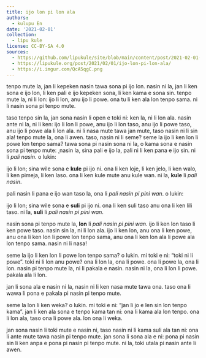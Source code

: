 ```yaml
---
title: ijo lon pi lon ala
authors:
  - kulupu En
date: '2021-02-01'
collection:
  - lipu kule
license: CC-BY-SA 4.0
sources:
  - https://github.com/lipukule/site/blob/main/content/post/2021-02-01-ijolonpilonala.md
  - https://lipukule.org/post/2021/02/01/ijo-lon-pi-lon-ala/
  - https://i.imgur.com/QcA5qgC.png
---
```


tenpo mute la, jan li kepeken nasin tawa sona pi ijo lon. nasin ni la, jan li ken sona e ijo lon, li ken pali e ijo kepeken sona, li ken kama e sona sin. tenpo mute la, ni li lon: ijo li lon, anu ijo li powe. ona tu li ken ala lon tenpo sama. ni li nasin sona pi tenpo mute.

taso tenpo sin la, jan sona nasin li open e toki ni: ken la, ni li lon ala. nasin ante ni la, ni li ken: ijo li lon li powe, anu ijo li lon taso, anu ijo li powe taso, anu ijo li powe ala li lon ala. ni li nasa mute tawa jan mute, taso nasin ni li sin ala! tenpo mute la, ona li awen. taso, nasin ni li seme? seme la ijo li ken lon li powe lon tenpo sama? tawa sona pi nasin sona ni la, o kama sona e nasin sona pi tenpo mute:
̨
nasin la, sina pali e ijo la, pali ni li ken pana e ijo sin. ni li *pali nasin*. o lukin:

ijo li lon; sina wile sona e **kule** pi ijo ni. ona li ken loje, li ken jelo, li ken walo, li ken pimeja, li ken laso. ona li ken kule mute anu kule wan. ni la, **kule** li *pali nasin*.

pali nasin li pana e ijo wan taso la, ona li *pali nasin pi pini wan*. o lukin:

ijo li lon; sina wile sona e **suli** pi ijo ni. ona li ken suli taso anu ona li ken lili taso. ni la, **suli** li *pali nasin pi pini wan*.

nasin sona pi tenpo mute la, **lon** li *pali nasin pi pini wan*. ijo li ken lon taso li ken powe taso. nasin sin la, ni li lon ala. ijo li ken lon, anu ona li ken powe, anu ona li ken lon li powe lon tenpo sama, anu ona li ken lon ala li powe ala lon tenpo sama. nasin ni li nasa!

seme la ijo li ken lon li powe lon tenpo sama? o lukin. mi toki e ni: “toki ni li powe”. toki ni li lon anu powe? ona li lon la, ona li powe. ona li powe la, ona li lon. nasin pi tenpo mute la, ni li pakala e nasin. nasin ni la, ona li lon li powe. pakala ala li lon.

jan li sona ala e nasin ni la, nasin ni li ken nasa mute tawa ona. taso ona li wawa li pona e pakala pi nasin pi tenpo mute.

seme la lon li ken weka? o lukin. mi toki e ni: “jan li jo e len sin lon tenpo kama”. jan li ken ala sona e tenpo kama tan ni: ona li kama ala lon tenpo. ona li lon ala, taso ona li powe ala. lon ona li weka.

jan sona nasin li toki mute e nasin ni, taso nasin ni li kama suli ala tan ni: ona li ante mute tawa nasin pi tenpo mute. jan sona li sona ala e ni: pona pi nasin sin li ken anpa e pona pi nasin pi tenpo mute. ni la, toki utala pi nasin ante li awen.
